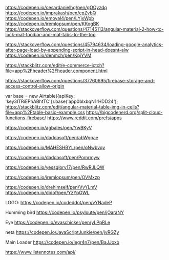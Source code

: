 https://codepen.io/cesardanielhg/pen/gOOyzdq
https://codepen.io/imprakash/pen/epZvbQ
https://codepen.io/emoyal4/pen/LYjxWpb
https://codepen.io/iremlopsum/pen/KKogBK
https://stackoverflow.com/questions/47145113/angular-material-2-how-to-lock-mat-toolbar-and-mat-tabs-to-the-top

https://stackoverflow.com/questions/45794634/loading-google-analytics-after-page-load-by-appending-script-in-head-doesnt-alw
https://codepen.io/denmch/pen/KpjYVM

https://stackblitz.com/edit/e-commerce-ictch?file=app%2Fheader%2Fheader.component.html

https://stackoverflow.com/questions/37760695/firebase-storage-and-access-control-allow-origin


var base = new Airtable({apiKey: 'key3ITRiEPhABhtTC'}).base('app0blxbqN1rHDD24');
https://stackblitz.com/edit/angular-material-table-img-in-cells?file=app%2Ftable-basic-example.css
https://bigcodenerd.org/split-cloud-functions-firebase/
https://www.reddit.com/prefs/apps

https://codepen.io/agbales/pen/YwBKyV

https://codepen.io/daddasoft/pen/abWgpae

https://codepen.io/MAHESHBYL/pen/oNwbvqv

https://codepen.io/daddasoft/pen/Pomrmyw

https://codepen.io/yessglory17/pen/RwRJLQW

https://codepen.io/iremlopsum/pen/OVMxzp

https://codepen.io/drehimself/pen/VvYLmV
https://codepen.io/didof/pen/YzYpOWL


LOGO:
https://codepen.io/codeddot/pen/vYNadeP

Humming bird
https://codepen.io/psyloute/pen/jOaraNY

Eye
https://codepen.io/evaschicker/pen/yLPpRLe

neta
https://codepen.io/JavaScriptJunkie/pen/jvRGZy

Main Loader
https://codepen.io/legr4n7/pen/BaJJoxb


https://www.listennotes.com/api/